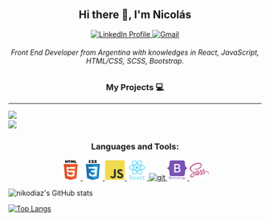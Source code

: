 <h2 align='center'>Hi there 👋, I'm Nicolás</h2>

<div align='center'>
  <a href='https://www.linkedin.com/in/bnicolasdiaz/' target='_blank'>
    <img src='https://img.shields.io/badge/LinkedIn-blue?style=flat&logo=linkedin&labelColor=blue' alt='LinkedIn Profile'/>
  </a>
  <a href='https://www.nikodiaz56@gmail.com' target='_blank'>
    <img src='https://img.shields.io/badge/Gmail-red?style=flat&logo=gmail&labelColor=red&logoColor=white' alt='Gmail'/>
  </a>
</div>


<h6 align='center'>Front End Developer from Argentina with knowledges in React, JavaScript, HTML/CSS, SCSS, Bootstrap.</h6>

<h3 align='center'>My Projects 💻</h3>
<hr/>

<!--countries repo-->
<a href="https://github.com/nikodiaz/countries">
  <img src='https://github.com/nikodiaz/Portfolio/raw/main/img/port1.png' width='400px'>
  <br>
  <img src="https://github-readme-stats.vercel.app/api/pin/?username=nikodiaz&repo=countries&theme=tokyonight" />
</a>

<h3 align="center">Languages and Tools:</h3>
<p align="center">
  </a>
   <a href="https://www.w3.org/html/" target="_blank" rel="noreferrer">
    <img src="https://raw.githubusercontent.com/devicons/devicon/master/icons/html5/html5-original-wordmark.svg" alt="html5" width="40" height="40"/>
  </a>
  <a href="https://www.w3schools.com/css/" target="_blank" rel="noreferrer">
    <img src="https://raw.githubusercontent.com/devicons/devicon/master/icons/css3/css3-original-wordmark.svg" alt="css3" width="40" height="40"/>
  </a>
  <a href="https://developer.mozilla.org/en-US/docs/Web/JavaScript" target="_blank" rel="noreferrer">
    <img src="https://raw.githubusercontent.com/devicons/devicon/master/icons/javascript/javascript-original.svg" alt="javascript" width="40" height="40"/>
  </a>
  <a href="https://reactjs.org/" target="_blank" rel="noreferrer">
    <img src="https://raw.githubusercontent.com/devicons/devicon/master/icons/react/react-original-wordmark.svg" alt="react" width="40" height="40"/>
  </a>
  <a href="https://git-scm.com/" target="_blank" rel="noreferrer">
    <img src="https://www.vectorlogo.zone/logos/git-scm/git-scm-icon.svg" alt="git" width="40" height="40"/>
  </a>
  <a href="https://getbootstrap.com" target="_blank" rel="noreferrer">
    <img src="https://raw.githubusercontent.com/devicons/devicon/master/icons/bootstrap/bootstrap-plain-wordmark.svg" alt="bootstrap" width="40" height="40"/>
  <a href="https://sass-lang.com" target="_blank" rel="noreferrer">
    <img src="https://raw.githubusercontent.com/devicons/devicon/master/icons/sass/sass-original.svg" alt="sass" width="40" height="40"/>
  </a>
</p>

![nikodiaz's GitHub stats](https://github-readme-stats.vercel.app/api?username=nikodiaz&show_icons=true&theme=tokyonight)

[![Top Langs](https://github-readme-stats.vercel.app/api/top-langs/?username=nikodiaz&layout=compact&theme=tokyonight)](https://github.com/nikodiaz/github-readme-stats)



